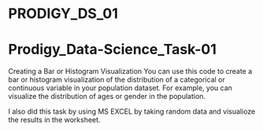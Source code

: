 # PRODIGY_DS_01

# Prodigy_Data-Science_Task-01


 Creating a Bar or Histogram Visualization You can use this code to create a bar or histogram visualization of the distribution of a categorical or continuous variable in your population dataset. For example, you can visualize the distribution of ages or gender in the population.


I also did this task by using MS EXCEL by taking random data and visualioze the results in the worksheet.
 
